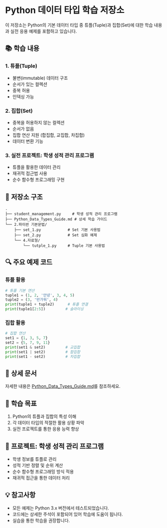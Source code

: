 # Python 데이터 타입 학습 저장소

이 저장소는 Python의 기본 데이터 타입 중 튜플(Tuple)과 집합(Set)에 대한 학습 내용과 실전 응용 예제를 포함하고 있습니다.

## 📚 학습 내용

### 1. 튜플(Tuple)
- 불변(immutable) 데이터 구조
- 순서가 있는 컬렉션
- 중복 허용
- 인덱싱 가능

### 2. 집합(Set)
- 중복을 허용하지 않는 컬렉션
- 순서가 없음
- 집합 연산 지원 (합집합, 교집합, 차집합)
- 데이터 변환 기능

### 3. 실전 프로젝트: 학생 성적 관리 프로그램
- 튜플을 활용한 데이터 관리
- 재귀적 접근법 사용
- 순수 함수형 프로그래밍 구현

## 📂 저장소 구조
```
.
├── student_management.py     # 학생 성적 관리 프로그램
├── Python_Data_Types_Guide.md # 상세 학습 가이드
└── 2.파이썬 기본문법/
    ├── set_1.py            # Set 기본 사용법
    ├── set_2.py            # Set 심화 예제
    └── 4.자료형/
        └── tutple_1.py     # Tuple 기본 사용법
```

## 🔍 주요 예제 코드

### 튜플 활용
```python
# 튜플 기본 연산
tuple1 = (1, 2, '안녕', 3, 4, 5)
tuple2 = (3, '반가워', 4)
print(tuple1 + tuple2)      # 튜플 연결
print(tuple1[2:5])         # 슬라이싱
```

### 집합 활용
```python
# 집합 연산
set1 = {1, 3, 5, 7}
set2 = {5, 7, 9, 11}
print(set1 & set2)         # 교집합
print(set1 | set2)         # 합집합
print(set1 - set2)         # 차집합
```

## 📖 상세 문서
자세한 내용은 [Python_Data_Types_Guide.md](Python_Data_Types_Guide.md)를 참조하세요.

## 🎯 학습 목표
1. Python의 튜플과 집합의 특성 이해
2. 각 데이터 타입의 적절한 활용 상황 파악
3. 실전 프로젝트를 통한 응용 능력 향상

## 🔨 프로젝트: 학생 성적 관리 프로그램
- 학생 정보를 튜플로 관리
- 성적 기반 정렬 및 순위 계산
- 순수 함수형 프로그래밍 방식 적용
- 재귀적 접근을 통한 데이터 처리

## 💡 참고사항
- 모든 예제는 Python 3.x 버전에서 테스트되었습니다.
- 코드에는 상세한 주석이 포함되어 있어 학습에 도움이 됩니다.
- 실습을 통한 학습을 권장합니다.
